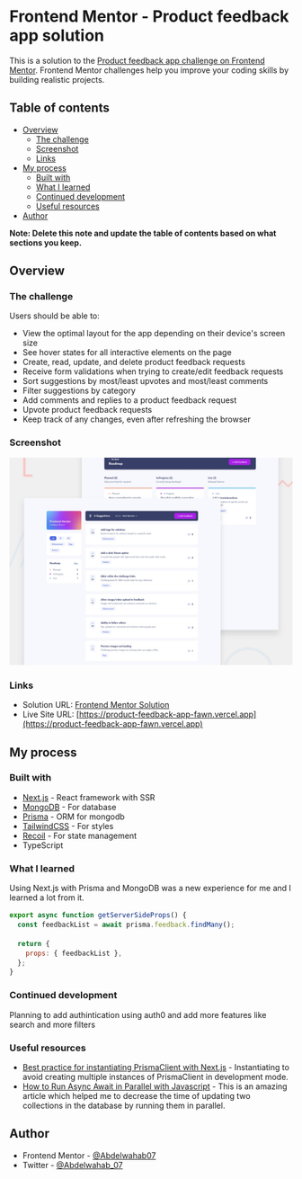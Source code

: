# Frontend Mentor - Product feedback app solution

This is a solution to the [Product feedback app challenge on Frontend Mentor](https://www.frontendmentor.io/challenges/product-feedback-app-wbvUYqjR6). Frontend Mentor challenges help you improve your coding skills by building realistic projects.

## Table of contents

- [Overview](#overview)
  - [The challenge](#the-challenge)
  - [Screenshot](#screenshot)
  - [Links](#links)
- [My process](#my-process)
  - [Built with](#built-with)
  - [What I learned](#what-i-learned)
  - [Continued development](#continued-development)
  - [Useful resources](#useful-resources)
- [Author](#author)

**Note: Delete this note and update the table of contents based on what sections you keep.**

## Overview

### The challenge

Users should be able to:

- View the optimal layout for the app depending on their device's screen size
- See hover states for all interactive elements on the page
- Create, read, update, and delete product feedback requests
- Receive form validations when trying to create/edit feedback requests
- Sort suggestions by most/least upvotes and most/least comments
- Filter suggestions by category
- Add comments and replies to a product feedback request
- Upvote product feedback requests
- Keep track of any changes, even after refreshing the browser

### Screenshot

![](./preview.jpg)

### Links

- Solution URL: [Frontend Mentor Solution](https://www.frontendmentor.io/solutions/productfeedbackapp-usign-nextjs-bsr_rJWvBm)
- Live Site URL: [https://product-feedback-app-fawn.vercel.app](https://product-feedback-app-fawn.vercel.app)

## My process

### Built with

- [Next.js](https://nextjs.org/) - React framework with SSR
- [MongoDB](https://www.mongodb.com) - For database
- [Prisma](https://prisma.io) - ORM for mongodb
- [TailwindCSS](https://tailwindcss.com/docs) - For styles
- [Recoil](https://recoiljs.org) - For state management
- TypeScript

### What I learned

Using Next.js with Prisma and MongoDB was a new experience for me and I learned a lot from it.

```js
export async function getServerSideProps() {
  const feedbackList = await prisma.feedback.findMany();

  return {
    props: { feedbackList },
  };
}
```

### Continued development

Planning to add authintication using auth0 and add more features like search and more filters

### Useful resources

- [Best practice for instantiating PrismaClient with Next.js](https://www.prisma.io/docs/guides/other/troubleshooting-orm/help-articles/nextjs-prisma-client-dev-practices) - Instantiating to avoid creating multiple instances of PrismaClient in development mode.
- [How to Run Async Await in Parallel with Javascript](https://medium.com/@omar.hsouna/how-to-run-async-await-in-parallel-with-javascript-19b91adfc45d) - This is an amazing article which helped me to decrease the time of updating two collections in the database by running them in parallel.

## Author

- Frontend Mentor - [@Abdelwahab07](https://www.frontendmentor.io/profile/Abdelwahab07)
- Twitter - [@Abdelwahab_07](https://www.twitter.com/Abdelwahab_07)
